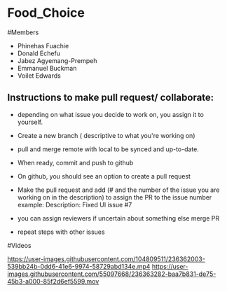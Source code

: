 # Food_Choice

#Members
* Phinehas Fuachie
* Donald Echefu
* Jabez Agyemang-Prempeh
* Emmanuel Buckman
* Voilet Edwards

## Instructions to make pull request/ collaborate:

* depending on what issue you decide to work on, you assign it to yourself. 
* Create a new branch ( descriptive to what you're working on) 
* pull and merge remote with local to be synced and up-to-date.
* When ready, commit and push to github
* On github, you should see an option to create a pull request
* Make the pull request and add (# and the number of the issue you are working on in the description) to assign the PR to the issue number
example: Description: Fixed UI issue #7

* you can assign reviewers if uncertain about something else merge PR

* repeat steps with other issues

#Videos


https://user-images.githubusercontent.com/104809511/236362003-539bb24b-0dd6-41e6-9974-58729abd134e.mp4
https://user-images.githubusercontent.com/55097668/236363282-baa7b831-de75-45b3-a000-85f2d6ef5599.mov


